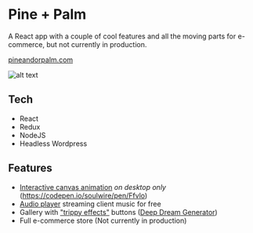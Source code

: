 # Pine + Palm

A React app with a couple of cool features and all the moving parts for e-commerce, but not currently in production.

[pineandorpalm.com](http://www.pineandorpalm.com)

![alt text](https://imgur.com/Pmndd3T.png "Pine + Palm Screenshot")

## Tech

* React
* Redux
* NodeJS
* Headless Wordpress

## Features

* [Interactive canvas animation](pineandorpalm.com) *on desktop only* (https://codepen.io/soulwire/pen/Ffvlo)
* [Audio player](pineandorpalm.com) streaming client music for free
* Gallery with ["trippy effects"](pineandorpalm.com/photos) buttons ([Deep Dream Generator](https://deepdreamgenerator.com/))
* Full e-commerce store (Not currently in production)
